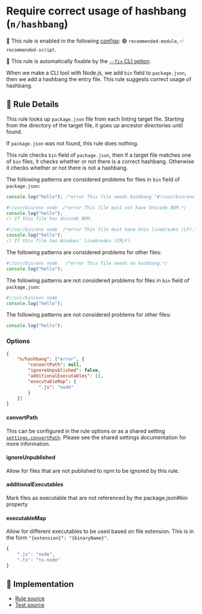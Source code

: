# Require correct usage of hashbang (`n/hashbang`)

💼 This rule is enabled in the following [configs](https://github.com/eslint-community/eslint-plugin-n#-configs): 🟢 `recommended-module`, ✅ `recommended-script`.

🔧 This rule is automatically fixable by the [`--fix` CLI option](https://eslint.org/docs/latest/user-guide/command-line-interface#--fix).

<!-- end auto-generated rule header -->

When we make a CLI tool with Node.js, we add `bin` field to `package.json`, then we add a hashbang the entry file.
This rule suggests correct usage of hashbang.

## 📖 Rule Details

This rule looks up `package.json` file from each linting target file.
Starting from the directory of the target file, it goes up ancestor directories until found.

If `package.json` was not found, this rule does nothing.

This rule checks `bin` field of `package.json`, then if a target file matches one of `bin` files, it checks whether or not there is a correct hashbang.
Otherwise it checks whether or not there is not a hashbang.

The following patterns are considered problems for files in `bin` field of `package.json`:

```js
console.log("hello"); /*error This file needs hashbang "#!/usr/bin/env node".*/
```

```js
#!/usr/bin/env node  /*error This file must not have Unicode BOM.*/
console.log("hello");
// If this file has Unicode BOM.
```

```js
#!/usr/bin/env node  /*error This file must have Unix linebreaks (LF).*/
console.log("hello");
// If this file has Windows' linebreaks (CRLF).
```

The following patterns are considered problems for other files:

```js
#!/usr/bin/env node   /*error This file needs no hashbang.*/
console.log("hello");
```

The following patterns are not considered problems for files in `bin` field of `package.json`:

```js
#!/usr/bin/env node
console.log("hello");
```

The following patterns are not considered problems for other files:

```js
console.log("hello");
```

### Options

```json
{
    "n/hashbang": ["error", {
        "convertPath": null,
        "ignoreUnpublished": false,
        "additionalExecutables": [],
        "executableMap": {
            ".js": "node"
        }
    }]
}
```

#### convertPath

This can be configured in the rule options or as a shared setting [`settings.convertPath`](../shared-settings.md#convertpath).
Please see the shared settings documentation for more information.

#### ignoreUnpublished

Allow for files that are not published to npm to be ignored by this rule.

#### additionalExecutables

Mark files as executable that are not referenced by the package.json#bin property

#### executableMap

Allow for different executables to be used based on file extension.
This is in the form `"{extension}": "{binaryName}"`.

```js
{
    ".js": "node",
    ".ts": "ts-node"
}
```

## 🔎 Implementation

- [Rule source](../../lib/rules/hashbang.js)
- [Test source](../../tests/lib/rules/hashbang.js)

